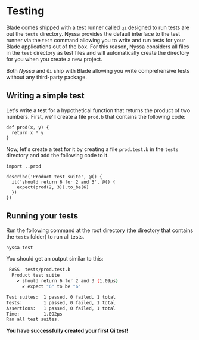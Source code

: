 # Testing

Blade comes shipped with a test runner called `qi` designed to run tests are out the `tests` directory. Nyssa provides the default interface to the test runner via the `test` command allowing you to write and run tests for your Blade applications out of the box. For this reason, Nyssa considers all files in the `test` directory as test files and will automatically create the directory for you when you create a new project.

Both _Nyssa_ and `Qi` ship with Blade allowing you write comprehensive tests without any third-party package.

## Writing a simple test

Let's write a test for a hypothetical function that returns the product of two numbers. First, we'll create a file `prod.b` that contains the following code:

```blade
def prod(x, y) {
  return x * y
}
```

Now, let's create a test for it by creating a file `prod.test.b` in the `tests` directory and add the following code to it.

```blade
import ..prod

describe('Product test suite', @() {
  it('should return 6 for 2 and 3', @() {
    expect(prod(2, 3)).to_be(6)
  })
})
```

## Running your tests

Run the following command at the root directory (the directory that contains the `tests` folder) to run all tests.

```sh
nyssa test
```

You should get an output similar to this:

```sh
 PASS  tests/prod.test.b
  Product test suite
    ✔ should return 6 for 2 and 3 (1.09µs)
      ✔ expect "6" to be "6"

Test suites:  1 passed, 0 failed, 1 total
Tests:        1 passed, 0 failed, 1 total
Assertions:   1 passed, 0 failed, 1 total
Time:         1.092µs
Ran all test suites.
```

**You have successfully created your first Qi test!**

